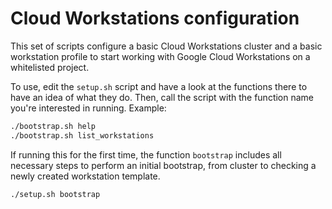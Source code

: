 # Cloud Workstations configuration

This set of scripts configure a basic Cloud Workstations cluster and a basic workstation profile to start working with Google Cloud Workstations on a whitelisted project.

To use, edit the `setup.sh` script and have a look at the functions there to have an idea of what they do. Then, call the script with the function name you're interested in running. Example:

```bash
./bootstrap.sh help
./bootstrap.sh list_workstations
```

If running this for the first time, the function `bootstrap` includes all necessary steps to perform an initial bootstrap, from cluster to checking a newly created workstation template.

```bash
./setup.sh bootstrap
```
